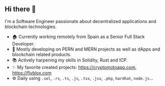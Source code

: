 ## Hi there 👋

I'm a Software Engineer passionate about decentralized applications and blockchain technologies.

* 🏠 Currently working remotely from Spain as a Senior Full Stack Developer.
* 🏢 Mostly developing on PERN and MERN projects as well as dApps and blockchain related products.
* 📚 Actively harpening my skills in Solidity, Rust and ICP.
* ✨ My favorite created projects: https://cryptomotoapp.com, https://flyblox.com
* ⚙️ Daily using `.sol`, `.rs`, `.ts`, `.js`, `.tsx`, `.jsx`, `.php`, `hardhat`, `node.js`...

<!--
**tlapata/tlapata** is a ✨ _special_ ✨ repository because its `README.md` (this file) appears on your GitHub profile.

Here are some ideas to get you started:

- 🔭 I’m currently working on ...
- 🌱 I’m currently learning ...
- 👯 I’m looking to collaborate on ...
- 🤔 I’m looking for help with ...
- 💬 Ask me about ...
- 📫 How to reach me: ...
- 😄 Pronouns: ...
- ⚡ Fun fact: ...
-->
